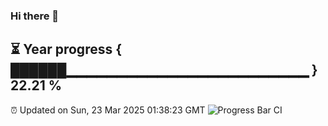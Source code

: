 ### Hi there 👋
⏳ Year progress { ██████▁▁▁▁▁▁▁▁▁▁▁▁▁▁▁▁▁▁▁▁▁▁▁▁ } 22.21 %
---
⏰ Updated on Sun, 23 Mar 2025 01:38:23 GMT
![Progress Bar CI](https://github.com/liununu/liununu/workflows/Progress%20Bar%20CI/badge.svg)
